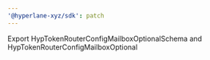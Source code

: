 ```yaml
---
'@hyperlane-xyz/sdk': patch
---
```


Export HypTokenRouterConfigMailboxOptionalSchema and HypTokenRouterConfigMailboxOptional
